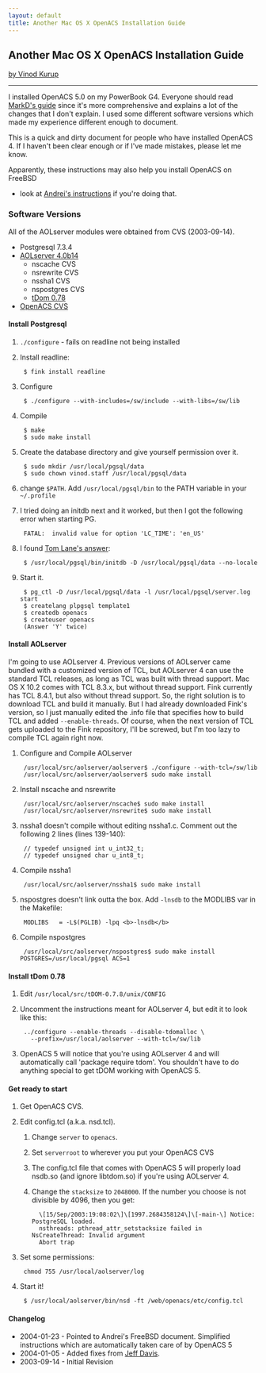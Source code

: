 ```yaml
---
layout: default
title: Another Mac OS X OpenACS Installation Guide
---
```


## Another Mac OS X OpenACS Installation Guide

[by Vinod Kurup][1]

----

I installed OpenACS 5.0 on my PowerBook G4. Everyone should read [MarkD's
guide][2] since it's more comprehensive and explains a lot of the changes
that I don't explain. I used some different software versions which made my
experience different enough to document.

This is a quick and dirty document for people who have installed OpenACS
4. If I haven't been clear enough or if I've made mistakes, please let me
know.

Apparently, these instructions may also help you install OpenACS on FreeBSD
- look at [Andrei's instructions][3] if you're doing that.

### Software Versions

All of the AOLserver modules were obtained from CVS (2003-09-14).

- Postgresql 7.3.4
- [AOLserver 4.0b14][4]
   - nscache CVS
   - nsrewrite CVS
   - nssha1 CVS
   - nspostgres CVS
   - [tDom 0.78][5]
- [OpenACS CVS][6]

#### Install Postgresql

1. `./configure` - fails on readline not being installed
1. Install readline: 

        $ fink install readline
1. Configure

        $ ./configure --with-includes=/sw/include --with-libs=/sw/lib
1. Compile

        $ make
        $ sudo make install
1. Create the database directory and give yourself permission over it.

        $ sudo mkdir /usr/local/pgsql/data
        $ sudo chown vinod.staff /usr/local/pgsql/data
1. change `$PATH`. Add `/usr/local/pgsql/bin` to the PATH variable in your `~/.profile`
1. I tried doing an initdb next and it worked, but then I got the following error when starting PG.

        FATAL:  invalid value for option 'LC_TIME': 'en_US'
1. I found [Tom Lane's answer][7]:

        $ /usr/local/pgsql/bin/initdb -D /usr/local/pgsql/data --no-locale
1. Start it.

        $ pg_ctl -D /usr/local/pgsql/data -l /usr/local/pgsql/server.log start
        $ createlang plpgsql template1
        $ createdb openacs
        $ createuser openacs
        (Answer 'Y' twice)

#### Install AOLserver

I'm going to use AOLserver 4. Previous versions of AOLserver came bundled
with a customized version of TCL, but AOLserver 4 can use the standard TCL
releases, as long as TCL was built with thread support. Mac OS X 10.2 comes
with TCL 8.3.x, but without thread support. Fink currently has TCL 8.4.1,
but also without thread support. So, the right solution is to download TCL
and build it manually. But I had already downloaded Fink's version, so I
just manually edited the .info file that specifies how to build TCL and
added `--enable-threads`. Of course, when the next version of TCL gets
uploaded to the Fink repository, I'll be screwed, but I'm too lazy to
compile TCL again right now.

1. Configure and Compile AOLserver

        /usr/local/src/aolserver/aolserver$ ./configure --with-tcl=/sw/lib
        /usr/local/src/aolserver/aolserver$ sudo make install
1. Install nscache and nsrewrite

        /usr/local/src/aolserver/nscache$ sudo make install
        /usr/local/src/aolserver/nsrewrite$ sudo make install
1. nssha1 doesn't compile without editing nssha1.c. Comment out the
following 2 lines (lines 139-140):

        // typedef unsigned int u_int32_t;
        // typedef unsigned char u_int8_t;
1. Compile nssha1

        /usr/local/src/aolserver/nssha1$ sudo make install
1. nspostgres doesn't link outta the box. Add `-lnsdb` to the
MODLIBS var in the Makefile:

        MODLIBS   = -L$(PGLIB) -lpq <b>-lnsdb</b>
1. Compile nspostgres

        /usr/local/src/aolserver/nspostgres$ sudo make install POSTGRES=/usr/local/pgsql ACS=1 

#### Install tDom 0.78

1. Edit `/usr/local/src/tDOM-0.7.8/unix/CONFIG`
1. Uncomment the instructions meant for AOLserver 4, but edit it to look
like this:

        ../configure --enable-threads --disable-tdomalloc \
          --prefix=/usr/local/aolserver --with-tcl=/sw/lib
1. OpenACS 5 will notice that you're using AOLserver 4 and will
automatically call 'package require tdom'. You shouldn't have to do
anything special to get tDOM working with OpenACS 5.

#### Get ready to start

1. Get OpenACS CVS.
1. Edit config.tcl (a.k.a. nsd.tcl).
   1. Change `server` to `openacs`.
   1. Set `serverroot` to wherever you put your OpenACS CVS
   1. The config.tcl file that comes with OpenACS 5 will properly load
   nsdb.so (and ignore libtdom.so) if you're using AOLserver 4. 
   1. Change the `stacksize` to `2048000`. If the number you choose is
   not divisible by 4096, then you get:

            \[15/Sep/2003:19:08:02\]\[1997.2684358124\]\[-main-\] Notice: PostgreSQL loaded.
            nsthreads: pthread_attr_setstacksize failed in NsCreateThread: Invalid argument
            Abort trap
1. Set some permissions:

        chmod 755 /usr/local/aolserver/log
1. Start it!

        $ /usr/local/aolserver/bin/nsd -ft /web/openacs/etc/config.tcl


#### Changelog

- 2004-01-23 - Pointed to Andrei's FreeBSD document. Simplified instructions which are automatically taken care of by OpenACS 5
- 2004-01-05 - Added fixes from [Jeff Davis][8].
- 2003-09-14 - Initial Revision

[1]: http://kurup.org "Vinod Kurup's site"
[2]: http://borkware.com/rants/openacs/ "MarkD's guide"
[3]: http://openacs.org/forums/message-view?message_id=136910 "Andrei's instructions"
[4]: http://sourceforge.net/cvs/?group_id=3152 "Aolserver"
[5]: http://www.tdom.org/#SECTid960 "tDOM"
[6]: http://openacs.org/4/checkout "OpenACS CVS"
[7]: http://archives.postgresql.org/pgsql-novice/2003-01/msg00099.php "Tom Lane's answer"
[8]: http://xarg.net/ "Jeff Davis"
